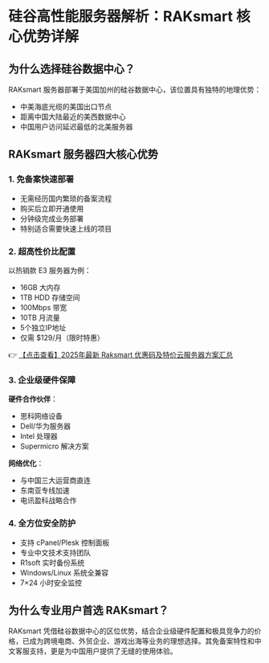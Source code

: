 # 硅谷高性能服务器解析：RAKsmart 核心优势详解

## 为什么选择硅谷数据中心？

RAKsmart 服务器部署于美国加州的硅谷数据中心，该位置具有独特的地理优势：

- 中美海底光缆的美国出口节点
- 距离中国大陆最近的美西数据中心
- 中国用户访问延迟最低的北美服务器

## RAKsmart 服务器四大核心优势

### 1. 免备案快速部署
- 无需经历国内繁琐的备案流程
- 购买后立即开通使用
- 分钟级完成业务部署
- 特别适合需要快速上线的项目

### 2. 超高性价比配置
以热销款 E3 服务器为例：
- 16GB 大内存
- 1TB HDD 存储空间
- 100Mbps 带宽
- 10TB 月流量
- 5个独立IP地址
- 仅需 $129/月（限时特惠）

👉 [【点击查看】2025年最新 Raksmart 优惠码及特价云服务器方案汇总](https://bit.ly/raksmart)

### 3. 企业级硬件保障
**硬件合作伙伴**：
- 思科网络设备
- Dell/华为服务器
- Intel 处理器
- Supermicro 解决方案

**网络优化**：
- 与中国三大运营商直连
- 东南亚专线加速
- 电讯盈科战略合作

### 4. 全方位安全防护
- 支持 cPanel/Plesk 控制面板
- 专业中文技术支持团队
- R1soft 实时备份系统
- Windows/Linux 系统全兼容
- 7×24 小时安全监控

## 为什么专业用户首选 RAKsmart？

RAKsmart 凭借硅谷数据中心的区位优势，结合企业级硬件配置和极具竞争力的价格，已成为跨境电商、外贸企业、游戏出海等业务的理想选择。其免备案特性和中文客服支持，更是为中国用户提供了无缝的使用体验。